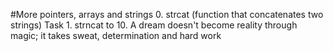 #More pointers, arrays and strings
0. strcat (function that concatenates two strings)
Task 1. strncat to 10. A dream doesn't become reality through magic; it takes sweat, determination and hard work
